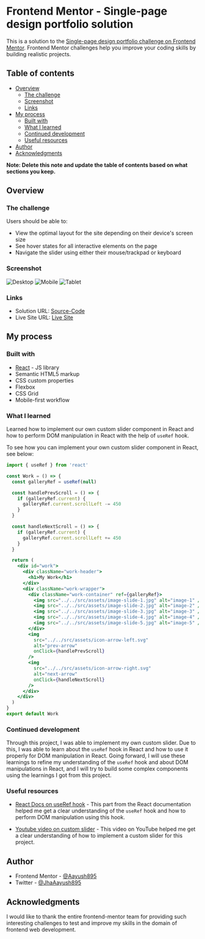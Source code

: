 # Frontend Mentor - Single-page design portfolio solution

This is a solution to the [Single-page design portfolio challenge on Frontend Mentor](https://www.frontendmentor.io/challenges/singlepage-design-portfolio-2MMhyhfKVo). Frontend Mentor challenges help you improve your coding skills by building realistic projects. 

## Table of contents

- [Overview](#overview)
  - [The challenge](#the-challenge)
  - [Screenshot](#screenshot)
  - [Links](#links)
- [My process](#my-process)
  - [Built with](#built-with)
  - [What I learned](#what-i-learned)
  - [Continued development](#continued-development)
  - [Useful resources](#useful-resources)
- [Author](#author)
- [Acknowledgments](#acknowledgments)

**Note: Delete this note and update the table of contents based on what sections you keep.**

## Overview

### The challenge

Users should be able to:

- View the optimal layout for the site depending on their device's screen size
- See hover states for all interactive elements on the page
- Navigate the slider using either their mouse/trackpad or keyboard

### Screenshot

![Desktop](/screenshots/Desktop.png)
![Mobile](/screenshots/Mobile.png)
![Tablet](/screenshots/Tablet.png)


### Links

- Solution URL: [Source-Code](https://github.com/Aayush895/Single-Page-Design-Portfolio)
- Live Site URL: [Live Site](https://single-portfolio-page.netlify.app/)

## My process

### Built with

- [React](https://reactjs.org/) - JS library
- Semantic HTML5 markup
- CSS custom properties
- Flexbox
- CSS Grid
- Mobile-first workflow

### What I learned

Learned how to implement our own custom slider component in React and how to perform DOM manipulation in React with the help of `useRef` hook.

To see how you can implement your own custom slider component in React, see below:

```jsx
import { useRef } from 'react'

const Work = () => {
  const galleryRef = useRef(null)

  const handlePrevScroll = () => {
    if (galleryRef.current) {
      galleryRef.current.scrollLeft -= 450
    }
  }

  const handleNextScroll = () => {
    if (galleryRef.current) {
      galleryRef.current.scrollLeft += 450
    }
  }

  return (
    <div id="work">
      <div className="work-header">
        <h1>My Work</h1>
      </div>
      <div className="work-wrapper">
        <div className="work-container" ref={galleryRef}>
          <img src="../../src/assets/image-slide-1.jpg" alt="image-1" />
          <img src="../../src/assets/image-slide-2.jpg" alt="image-2" />
          <img src="../../src/assets/image-slide-3.jpg" alt="image-3" />
          <img src="../../src/assets/image-slide-4.jpg" alt="image-4" />
          <img src="../../src/assets/image-slide-5.jpg" alt="image-5" />
        </div>
        <img
          src="../../src/assets/icon-arrow-left.svg"
          alt="prev-arrow"
          onClick={handlePrevScroll}
        />
        <img
          src="../../src/assets/icon-arrow-right.svg"
          alt="next-arrow"
          onClick={handleNextScroll}
        />
      </div>
    </div>
  )
}
export default Work
```

### Continued development

Through this project, I was able to implement my own custom slider. Due to this, I was able to learn about the `useRef` hook in React and how to use it properly for DOM manipulation in React. Going forward, I will use these learnings to refine my understanding of the `useRef` hook and about DOM manipulations in React, and I will try to build some complex components using the learnings I got from this project.

### Useful resources

- [React Docs on useRef hook](https://react.dev/learn/manipulating-the-dom-with-refs) - This part from the React documentation helped me get a clear understanding of the `useRef` hook and how to perform DOM manipulation using this hook.

- [Youtube video on custom slider](https://www.youtube.com/watch?v=gzXyRa7jwk4) - This video on YouTube helped me get a clear understanding of how to implement a custom slider for this project.

## Author

- Frontend Mentor - [@Aayush895](https://www.frontendmentor.io/profile/Aayush895)
- Twitter - [@JhaAayush895](https://www.twitter.com/JhaAayush895)

## Acknowledgments

I would like to thank the entire frontend-mentor team for providing such interesting challenges to test and improve my skills in the domain of frontend web development.


